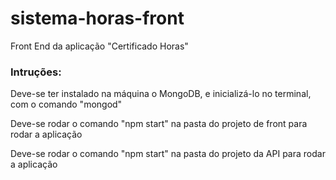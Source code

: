 # sistema-horas-front
Front End da aplicação "Certificado Horas"


### Intruções:

Deve-se ter instalado na máquina o MongoDB, e inicializá-lo no terminal, com o comando "mongod"

Deve-se rodar o comando "npm start" na pasta do projeto de front para rodar a aplicação 

Deve-se rodar o comando "npm start" na pasta do projeto da API para rodar a aplicação
